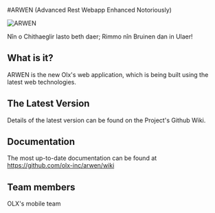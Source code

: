 #ARWEN (Advanced Rest Webapp Enhanced Notoriously)

![ARWEN](http://data.whicdn.com/images/33934659/tumblr_m7wnipncvl1qfpva2o1_500_large.gif "ARWEN")

Nîn o Chithaeglir lasto beth daer; Rimmo nîn Bruinen dan in Ulaer!

## What is it?

ARWEN is the new Olx's web application, which is being built using the latest web technologies.

## The Latest Version

Details of the latest version can be found on the Project's Github Wiki.

##  Documentation

The most up-to-date documentation can be found at https://github.com/olx-inc/arwen/wiki

##  Team members

OLX's mobile team
